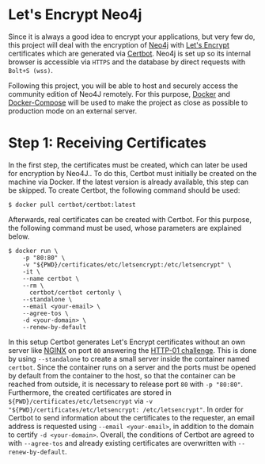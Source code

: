 # Let's Encrypt Neo4j

Since it is always a good idea to encrypt your applications, but very few do, this project will deal with the encryption
of [Neo4j](https://neo4j.com/) with [Let's Encrypt](https://letsencrypt.org/de/) certificates which are generated
via [Certbot](https://certbot.eff.org/). Neo4j is set up so its internal browser is accessible via `HTTPS` and the
database by direct requests with `Bolt+S (wss)`.

Following this project, you will be able to host and securely access the community edition of Neo4J remotely. For this
purpose, [Docker](https://www.docker.com/) and [Docker-Compose](https://docs.docker.com/compose/) will be used to make
the project as close as possible to production mode on an external server.

# Step 1: Receiving Certificates

In the first step, the certificates must be created, which can later be used for encryption by Neo4J.. To do this,
Certbot must initially be created on the machine via Docker. If the latest version is already available, this step can
be skipped. To create Certbot, the following command should be used:

```
$ docker pull certbot/certbot:latest
```

Afterwards, real certificates can be created with Certbot. For this purpose, the following command must be used, whose
parameters are explained below.

```
$ docker run \
    -p "80:80" \
    -v "${PWD}/certificates/etc/letsencrypt:/etc/letsencrypt" \
    -it \
    --name certbot \
    --rm \
      certbot/certbot certonly \
    --standalone \
    --email <your-email> \
    --agree-tos \
    -d <your-domain> \
    --renew-by-default
```

In this setup Certbot generates Let's Encrypt certificates without an own server
like [NGINX](https://github.com/wmnnd/nginx-certbot) on port `80` answering
the [HTTP-01 challenge](https://letsencrypt.org/de/docs/challenge-types/). This is done by using `--standalone` to
create a small server inside the container named `certbot`. Since the container runs on a server and the ports must be
opened by default from the container to the host, so that the container can be reached from outside, it is necessary to
release port `80` with `-p "80:80"`. Furthermore, the created certificates are stored
in `${PWD}/certificates/etc/letsencrypt` via `-v "${PWD}/certificates/etc/letsencrypt:
/etc/letsencrypt"`. In order for Certbot to send information about the certificates to the requester, an email address
is requested using `--email <your-email>`, in addition to the domain to certify `-d <your-domain>`. Overall, the
conditions of Certbot are agreed to with `--agree-tos` and already existing certificates are overwritten
with `--renew-by-default`.
